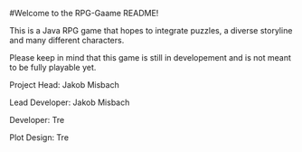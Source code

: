 #Welcome to the RPG-Gaame README!

This is a Java RPG game that hopes to integrate puzzles, a diverse storyline and many different characters.

Please keep in mind that this game is still in developement and is not meant to be fully playable yet.

Project Head: Jakob Misbach

Lead Developer: Jakob Misbach

Developer: Tre

Plot Design: Tre
